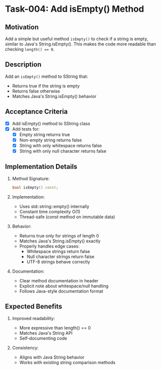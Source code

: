 # Task-004: Add isEmpty() Method

## Motivation

Add a simple but useful method `isEmpty()` to check if a string is empty, similar to Java's String.isEmpty().
This makes the code more readable than checking `length() == 0`.

## Description

Add an `isEmpty()` method to SString that:
- Returns true if the string is empty
- Returns false otherwise
- Matches Java's String.isEmpty() behavior

## Acceptance Criteria

- [x] Add isEmpty() method to SString class
- [x] Add tests for:
    - [x] Empty string returns true
    - [x] Non-empty string returns false
    - [x] String with only whitespace returns false
    - [x] String with only null character returns false

## Implementation Details

1. Method Signature:
   ```cpp
   bool isEmpty() const;
   ```

2. Implementation:
   - Uses std::string::empty() internally
   - Constant time complexity O(1)
   - Thread-safe (const method on immutable data)

3. Behavior:
   - Returns true only for strings of length 0
   - Matches Java's String.isEmpty() exactly
   - Properly handles edge cases:
     * Whitespace strings return false
     * Null character strings return false
     * UTF-8 strings behave correctly

4. Documentation:
   - Clear method documentation in header
   - Explicit note about whitespace/null handling
   - Follows Java-style documentation format

## Expected Benefits

1. Improved readability:
   - More expressive than length() == 0
   - Matches Java's String API
   - Self-documenting code

2. Consistency:
   - Aligns with Java String behavior
   - Works with existing string comparison methods

